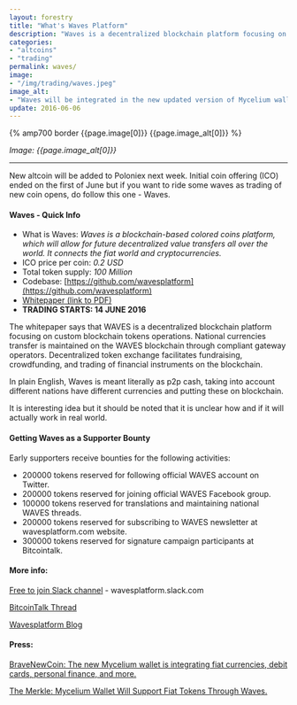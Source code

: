```yaml
---
layout: forestry
title: "What's Waves Platform"
description: "Waves is a decentralized blockchain platform focusing on custom blockchain tokens operations."
categories:
- "altcoins"
- "trading"
permalink: waves/
image:
- "/img/trading/waves.jpeg"
image_alt:
- "Waves will be integrated in the new updated version of Mycelium wallet."
update: 2016-06-06
---
```


{% amp700 border {{page.image[0]}} {{page.image_alt[0]}} %}

_Image: {{page.image_alt[0]}}_

________________________

New altcoin will be added to Poloniex next week. Initial coin offering (ICO) ended on the first of June but if you want to ride some waves as trading of new coin opens, do follow this one - Waves.

#### Waves - Quick Info

* What is Waves: _Waves is a blockchain-based colored coins platform, which will allow for future decentralized value transfers all over the world. It connects the fiat world and cryptocurrencies._
* ICO price per coin: *0.2 USD*
* Total token supply: *100 Million*
* Codebase: [https://github.com/wavesplatform](https://github.com/wavesplatform)
* [Whitepaper (link to PDF)](http://wavesplatform.com/whitepaper_v0.pdf)
* **TRADING STARTS: 14 JUNE 2016**


The whitepaper says that WAVES is a decentralized blockchain platform focusing on custom blockchain tokens operations. National currencies transfer is maintained on the WAVES blockchain through compliant gateway operators. Decentralized token exchange facilitates fundraising, crowdfunding, and trading of
financial instruments on the blockchain.

In plain English, Waves is meant literally as p2p cash, taking into account different nations have different currencies and putting these on blockchain.

It is interesting idea but it should be noted that it is unclear how and if it will actually work in real world.

#### Getting Waves as a Supporter Bounty

Early supporters receive bounties for the following activities:

- 200000 tokens reserved for following official WAVES account on Twitter.
- 200000 tokens reserved for joining official WAVES Facebook group.
- 100000 tokens reserved for translations and maintaining national WAVES threads.
- 200000 tokens  reserved for subscribing to WAVES newsletter at wavesplatform.com website.
- 300000 tokens reserved for signature campaign participants at Bitcointalk.


#### More info:

[Free to join Slack channel](http://slack.wavesplatform.com/) - wavesplatform.slack.com

[BitcoinTalk Thread](https://bitcointalk.org/index.php?topic=1387944.0)

[Wavesplatform Blog](https://blog.wavesplatform.com/)

#### Press:

[BraveNewCoin: The new Mycelium wallet is integrating fiat currencies, debit cards, personal finance, and more.](http://bravenewcoin.com/news/the-new-mycelium-wallet-is-integrating-fiat-currencies-debit-cards-personal-finance-and-more/)

[The Merkle: Mycelium Wallet Will Support Fiat Tokens Through Waves.](http://themerkle.com/mycelium-wallet-will-support-fiat-tokens-through-waves/)
